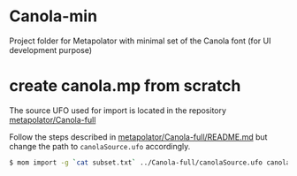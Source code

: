 # Canola-min
Project folder for Metapolator with minimal set of the Canola font (for UI development purpose)


# create canola.mp from scratch

The source UFO used for import is located in the repository [metapolator/Canola-full](https://github.com/metapolator/Canola-full/)

Follow the steps described in [metapolator/Canola-full/README.md](https://github.com/metapolator/Canola-full/blob/master/README.md) but change the path to `canolaSource.ufo` accordingly.


```bash
$ mom import -g `cat subset.txt` ../Canola-full/canolaSource.ufo canola.mp/base-regular
```
